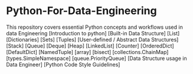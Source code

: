 # Python-For-Data-Engineering
This repository covers essential Python concepts and workflows used in data Engineering
[Introduction to python]
[Built-in Data Structure]
    [List]
    [Dictionaries]
    [Sets]
    [Tuples]
[User-defined / Abstract Data Structures]
    [Stack]
    [Queue]
    [Deque]
    [Heap]
    [LinkedList]
    [Counter]
    [OrderedDict]
    [DefaultDict]
    [NamedTuple]
    [array]
    [bisect]
    [collections.ChainMap]
    [types.SimpleNamespace]
    [queue.PriorityQueue]
[Data Structure usage in Data Engineer]
[Python Code Style Guidelines]